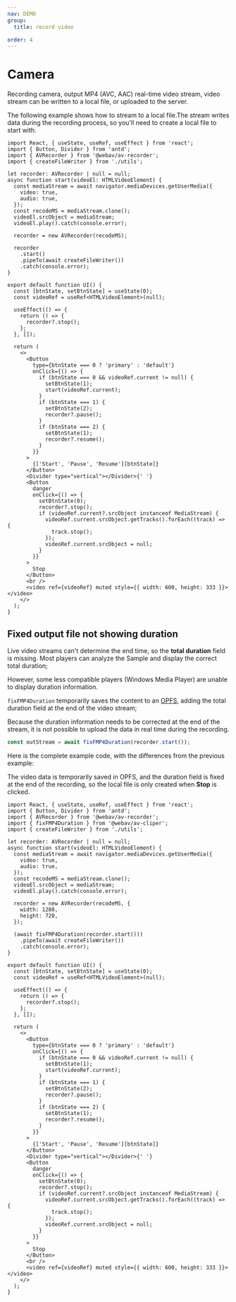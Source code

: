 ```yaml
---
nav: DEMO
group:
  title: record video

order: 4
---
```


# Camera

Recording camera, output MP4 (AVC, AAC) real-time video stream, video stream can be written to a local file, or uploaded to the server.

The following example shows how to stream to a local file.The stream writes data during the recording process, so you'll need to create a local file to start with.

```tsx
import React, { useState, useRef, useEffect } from 'react';
import { Button, Divider } from 'antd';
import { AVRecorder } from '@webav/av-recorder';
import { createFileWriter } from './utils';

let recorder: AVRecorder | null = null;
async function start(videoEl: HTMLVideoElement) {
  const mediaStream = await navigator.mediaDevices.getUserMedia({
    video: true,
    audio: true,
  });
  const recodeMS = mediaStream.clone();
  videoEl.srcObject = mediaStream;
  videoEl.play().catch(console.error);

  recorder = new AVRecorder(recodeMS);

  recorder
    .start()
    .pipeTo(await createFileWriter())
    .catch(console.error);
}

export default function UI() {
  const [btnState, setBtnState] = useState(0);
  const videoRef = useRef<HTMLVideoElement>(null);

  useEffect(() => {
    return () => {
      recorder?.stop();
    };
  }, []);

  return (
    <>
      <Button
        type={btnState === 0 ? 'primary' : 'default'}
        onClick={() => {
          if (btnState === 0 && videoRef.current != null) {
            setBtnState(1);
            start(videoRef.current);
          }
          if (btnState === 1) {
            setBtnState(2);
            recorder?.pause();
          }
          if (btnState === 2) {
            setBtnState(1);
            recorder?.resume();
          }
        }}
      >
        {['Start', 'Pause', 'Resume'][btnState]}
      </Button>
      <Divider type="vertical"></Divider>{' '}
      <Button
        danger
        onClick={() => {
          setBtnState(0);
          recorder?.stop();
          if (videoRef.current?.srcObject instanceof MediaStream) {
            videoRef.current.srcObject.getTracks().forEach((track) => {
              track.stop();
            });
            videoRef.current.srcObject = null;
          }
        }}
      >
        Stop
      </Button>
      <br />
      <video ref={videoRef} muted style={{ width: 600, height: 333 }}></video>
    </>
  );
}
```

## Fixed output file not showing duration

Live video streams can't determine the end time, so the **total duration** field is missing. Most players can analyze the Sample and display the correct total duration;

However, some less compatible players (Windows Media Player) are unable to display duration information.

`fixFMP4Duration` temporarily saves the content to an [OPFS][1], adding the total duration field at the end of the video stream;

Because the duration information needs to be corrected at the end of the stream, it is not possible to upload the data in real time during the recording.

```ts
const outStream = await fixFMP4Duration(recorder.start());
```

Here is the complete example code, with the differences from the previous example:

The video data is temporarily saved in OPFS, and the duration field is fixed at the end of the recording, so the local file is only created when **Stop** is clicked.

```tsx
import React, { useState, useRef, useEffect } from 'react';
import { Button, Divider } from 'antd';
import { AVRecorder } from '@webav/av-recorder';
import { fixFMP4Duration } from '@webav/av-cliper';
import { createFileWriter } from './utils';

let recorder: AVRecorder | null = null;
async function start(videoEl: HTMLVideoElement) {
  const mediaStream = await navigator.mediaDevices.getUserMedia({
    video: true,
    audio: true,
  });
  const recodeMS = mediaStream.clone();
  videoEl.srcObject = mediaStream;
  videoEl.play().catch(console.error);

  recorder = new AVRecorder(recodeMS, {
    width: 1280,
    height: 720,
  });

  (await fixFMP4Duration(recorder.start()))
    .pipeTo(await createFileWriter())
    .catch(console.error);
}

export default function UI() {
  const [btnState, setBtnState] = useState(0);
  const videoRef = useRef<HTMLVideoElement>(null);

  useEffect(() => {
    return () => {
      recorder?.stop();
    };
  }, []);

  return (
    <>
      <Button
        type={btnState === 0 ? 'primary' : 'default'}
        onClick={() => {
          if (btnState === 0 && videoRef.current != null) {
            setBtnState(1);
            start(videoRef.current);
          }
          if (btnState === 1) {
            setBtnState(2);
            recorder?.pause();
          }
          if (btnState === 2) {
            setBtnState(1);
            recorder?.resume();
          }
        }}
      >
        {['Start', 'Pause', 'Resume'][btnState]}
      </Button>
      <Divider type="vertical"></Divider>{' '}
      <Button
        danger
        onClick={() => {
          setBtnState(0);
          recorder?.stop();
          if (videoRef.current?.srcObject instanceof MediaStream) {
            videoRef.current.srcObject.getTracks().forEach((track) => {
              track.stop();
            });
            videoRef.current.srcObject = null;
          }
        }}
      >
        Stop
      </Button>
      <br />
      <video ref={videoRef} muted style={{ width: 600, height: 333 }}></video>
    </>
  );
}
```

[1]: https://developer.mozilla.org/en-US/docs/Web/API/File_System_API/Origin_private_file_system
